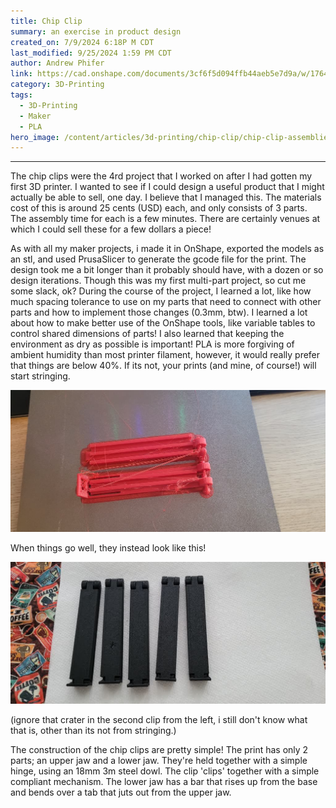 ```yaml
---
title: Chip Clip
summary: an exercise in product design
created_on: 7/9/2024 6:18P M CDT
last_modified: 9/25/2024 1:59 PM CDT
author: Andrew Phifer
link: https://cad.onshape.com/documents/3cf6f5d094ffb44aeb5e7d9a/w/1764d5b8266154f21bd91c90/e/1fc2d5be7702738a9ee455bb
category: 3D-Printing
tags:
  - 3D-Printing
  - Maker
  - PLA
hero_image: /content/articles/3d-printing/chip-clip/chip-clip-assemblies-multiple.jpg
---
```



----
The chip clips were the 4rd project that I worked on after I had gotten my first 3D printer.  I wanted to see if I could design a useful product that I might actually be able to sell, one day.  I believe that I managed this.  The materials cost of this is around 25 cents (USD) each, and only consists of 3 parts.  The assembly time for each is a few minutes.  There are certainly venues at which I could sell these for a few dollars a piece!  

As with all my maker projects, i made it in OnShape, exported the models as an stl, and used PrusaSlicer to generate the gcode file for the print.  The design took me a bit longer than it probably should have, with a dozen or so design iterations.  Though this was my first multi-part project, so cut me some slack, ok?  During the course of the project, I learned a lot, like how much spacing tolerance to use on my parts that need to connect with other parts and how to implement those changes (0.3mm, btw).  I learned a lot about how to make better use of the OnShape tools, like variable tables to control shared dimensions of parts!  I also learned that keeping the environment as dry as possible is important!  PLA is more forgiving of ambient humidity than most printer filament, however, it would really prefer that things are below 40%.  If its not, your prints (and mine, of course!) will start stringing. 

![failed print from bad stringing](/content/articles/3d-printing/chip-clip/chip-clip-print-fail.jpg)

When things go well, they instead look like this!

![successful print set](/content/articles/3d-printing/chip-clip/chip-clip-assemblies-multiple.jpg)

(ignore that crater in the second clip from the left, i still don't know what that is, other than its not from stringing.)

The construction of the chip clips are pretty simple!  The print has only 2 parts; an upper jaw and a lower jaw.  They're held together with a simple hinge, using an 18mm 3m steel dowl.  The clip 'clips' together with a simple compliant mechanism.  The lower jaw has a bar that rises up from the base and bends over a tab that juts out from the upper jaw.